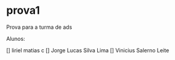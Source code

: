 # prova1
Prova para a turma de ads

Alunos:

  [] liriel matias c
  [] Jorge Lucas Silva Lima
  [] Vinicius Salerno Leite
